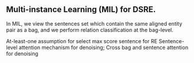 ## Multi-instance Learning (MIL) for DSRE.

In MIL, we view the sentences set which contain the same aligned entity pair as a bag, and we perform relation classification at the bag-level.

At-least-one assumption for select max score sentence for RE
Sentence-level attention mechanism for denoising;
Cross bag and sentence attention for denoising
